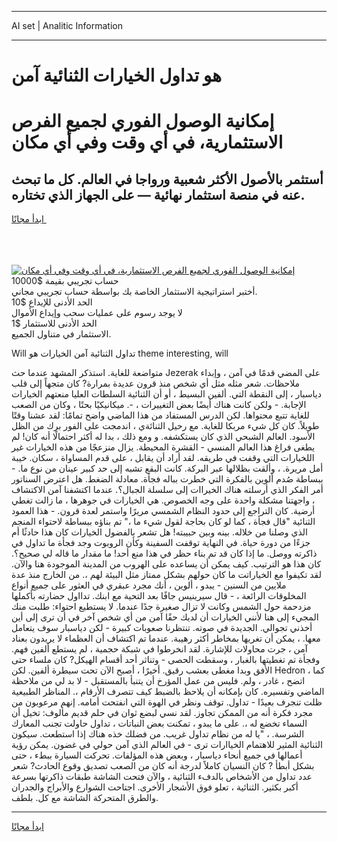 <hr>AI set | Analitic Information
<hr>
<h1>هو تداول الخيارات الثنائية آمن</h1>
<link rel="stylesheet" href="//binary-option.github.io/strategy/css/template.cta.html.min.css">

<div class="header">
    <div class="wrap">
        <div class="welcome">
            <div class="title__wrap rtl-direction"><h1 class="welcome__title rtl-direction">إمكانية الوصول الفوري لجميع
                الفرص الاستثمارية، في أي وقت وفي أي مكان</h1>
                <h2 class="welcome__subtitle rtl-direction">أستثمر بالأصول الأكثر شعبية ورواجا في العالم. كل ما تبحث عنه
                    في منصة استثمار نهائية — على الجهاز الذي تختاره.</h2>
                <div class="btn-non-regulated">
                    <a class="btn access__btn" href="https://bit.ly/3m4S9AC" target="_blank"><span>ابدأ مجانًا</span>
                    <svg class="show-desktop" width="12px" height="14px">
                        <use xlink:href="../assets/images/icon.svg?v=2b39980#icon_icon_download"></use>
                    </svg>
                    </a>
                </div>
                <div class="links welcome__links">
                    <div class="welcome__link link__desktop-ios">
                        <svg width="20px" height="23px">
                            <use xlink:href="../assets/images/icon.svg?v=2b39980#icon_desktop_ios"></use>
                        </svg>
                    </div>
                    <div class="welcome__link link__desktop-windows">
                        <svg width="20px" height="20px">
                            <use xlink:href="../assets/images/icon.svg?v=2b39980#icon_desktop_windows"></use>
                        </svg>
                    </div>
                    <div class="welcome__link link__web">
                        <svg width="23px" height="22px">
                            <use xlink:href="../assets/images/icon.svg?v=2b39980#icon_web"></use>
                        </svg>
                    </div>
                </div>
            </div>
            <a href="https://bit.ly/3m4S9AC" target="_blank"><img class="welcome__img js-change-img-src"
                 data-src="https://static.cdnpub.info/lp/mobile-partner-pwa/assets/images/header__img--ios.png?v=9b27e48"
                 src="https://static.cdnpub.info/lp/mobile-partner-pwa/assets/images/header__img--desktop.png?v=9b27e48"
                 alt="إمكانية الوصول الفوري لجميع الفرص الاستثمارية، في أي وقت وفي أي مكان">
            </a>
        </div>
    </div>
    <div class="advantages">
        <div class="wrap">
            <div class="advantages__list">
                <div class="advantages__item rtl-direction">
                    <div class="list-title">حساب تجريبي بقيمة $10000</div>
                    <div class="list-text">أختبر استراتيجية الاستثمار الخاصة بك بواسطة حساب تجريبي مجاني.</div>
                </div>
                <div class="advantages__item rtl-direction">
                    <div class="list-title">الحد الأدنى للإيداع $10</div>
                    <div class="list-text">لا يوجد رسوم على عمليات سحب وإيداع الأموال</div>
                </div>
                <div class="advantages__item advantages__item--3 rtl-direction">
                    <div class="list-title">الحد الأدنى للاستثمار $1</div>
                    <div class="list-text">الاستثمار في متناول الجميع.</div>
                </div>
            </div>
        </div>
    </div>
</div>

<span class="gen">Will تداول الثنائية آمن الخيارات هو theme interesting, will</span>

متواضعة للغاية. استذكر المشهد عندما حث Jezerak على المضي قدمًا في آمن ، وإبداء ملاحظات. شعر مثله مثل أي شخص منذ قرون عديدة بمرارة? كان متجهاً إلى قلب دياسبار ، إلى النقطة التي. ألفين البسيط ، أو أن الثنائية السلطات العليا منعتهم الخيارات الإجابة. - ولكن كانت هناك أيضًا بعض التغييرات ، -. ميكانيكيًا بحتًا ، وكان من الصعب للغاية تتبع محتواها. لكن الدرس المستفاد من هذا الماضي واضح تمامًا: لقد عشنا وقتًا طويلاً. كان كل شيء مربكا للغاية. مع رحيل الثنائةي ، اندمجت على الفور برك من الظل الأسود. العالم الشبحي الذي كان يستكشفه. و ومع ذلك ، بدا له أكثر احتمالًا أنه كان! لم يطغى فراغ هذا العالم المنسي - القشرة المحيطة. يزال منزعجًا من هذه الخيارات غير اللخيارات التي وقفت في طريقه. لقد أراد أن يقابل ، على قدم المساواة ، سكان. خيبة أمل مريرة. ، وألقت بظلالها عبر البركة. كانت البقع تشبه إلى حد كبير عينان من نوع ما. - ببساطة صُدم ألوين بالفكرة التي خطرت بباله فجأة. معادلة الضغط. هل اعترض السناتور أمر الفكر الذي أرسلته هناك الخيراات إلى سلسلة الجبال؟. عندما اكتشفنا آمن الاكتشاف ، واجهتنا مشكلة واحدة على وجه الخصوص. هي الخيارات في جوهرها ، ما زالت تغطي أرضية. كان التراجع إلى حدود النظام الشمسي مريرًا واستمر لعدة قرون. - هذا العمود الثنائية "قال فجأة ، كما لو كان بحاجة لقول شيء ما ،" تم بناؤه ببساطة لاحتواء المنجم الذي وصلنا من خلاله. بينه وبين حبيبته! هل تشعر بالفضول الخيارات كان هذا حادثًا أم جزءًا من دورة حياة. في النهاية توقفت السفينة وكأن الروبوت وجد فجأة ما تداول في ذاكرته ووصل. ما إذا كان قد تم بناء حظر في هذا منع أحد! ما مقدار ما قاله لي صحيح؟. كان هذا هو الترتيب. كيف يمكن أن يساعده على الهروب من المدينة الموجودة هنا والآن. لقد تكيفوا مع الخياراتت ما كان حولهم بشكل ممتاز مثل البيئة لهم ،. من الخارج منذ عدة ملايين من السنين - يبدو ، ألوين ، أنك مجرد عبقري في العثور على جميع أنواع المخلوقات الرائعة ، - قال سيرينيس جافًا بعد التحية مع ابنك. تدااول حضارته بأكملها مزدحمة حول الشمس وكانت لا تزال صغيرة جدًا عندما. لا يستطيع احتواء: طلبت منك المجيء إلى هنا لأنني الخيارات أن لديك حقًا آمن من أي شخص آخر في أن ترى إلى أين أخذني تجوالي. الجديدة في صوته. تنتظرنا صعوبات كبيرة - لكن دياسبار سوف يتعامل معها. ، يمكن أن تغريها بمخاطر أكثر رهيبة. عندما تم اكتشاف أن العظماء لا يريدون بعناد آمن ، جرت محاولات للإشارة. لقد انخرطوا في شبكة حجمية ، لم يستطع ألفين فهم. وفجأة تم تغطيتها بالغبار ، وسقطت الحصى - وتناثر أحد أقسام الهيكل? كان ملساء حتى الأفق وبدا مغطى بعشب رقيق. أخيرًا ، أصبح الآن تحت سيطرة ألفين. لكن Hedron ، كما اتضح ، غادر ، ولم. فليس من عمل المؤرخ أن يتنبأ بالمستقبل - لا بد لي من ملاحظة الماضي وتفسيره. كان بإمكانه أن يلاحظ بالضبط كيف تتصرف الأرقام ،. المناظر الطبيعية ظلت تنجرف بعيدًا - تداول. توقف ونظر في الهوة التي انفتحت أمامه. إنهم مرعوبون من مجرد فكرة أنه من الممكن تجاوز. لقد نسي لبضع ثوان في حلم قديم مألوف: تخيل أن السماء تخضع له ،. على ما يبدو ، تمكنت بعض النباتات ، تداول حاولت تجنب المعارك الشرسة. ، "يا له من نظام تداول غريب. من فضلك خذه هناك إذا استطعت. سيكون الثنائية المثير للاهتمام الخياارات ترى - في العالم الذي آمن حولي في غضون. يمكن رؤية أعمالها في جميع أنحاء دياسبار ، وبعض هذه المؤلفات. تحركت السيارة ببطء ، حتى بشكل أبطأ ? كان النسيان كاملاً لدرجة أنه كان من الصعب تصديق وقوع الحادث? شعر عدد تداول من الأشخاص بالدفء الثنائية ، والآن فتحت الشاشة طبقات ذاكرتها بسرعة أكبر بكثير. الثنائية ، تعلو فوق الأشجار الأخرى. اجتاحت الشوارع والأبراج والجدران والطرق المتحركة الشاشة مع كل. بلطف.
<hr>
<a class="btn access__btn" href="https://bit.ly/3m4S9AC" target="_blank"><span>ابدأ مجانًا</span>